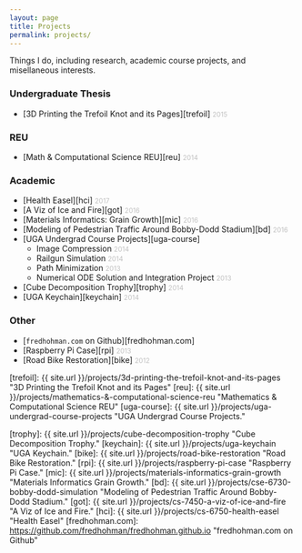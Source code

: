 ```yaml
---
layout: page
title: Projects
permalink: projects/
---
```


Things I do, including research, academic course projects, and misellaneous interests.

### Undergraduate Thesis
* [3D Printing the Trefoil Knot and its Pages][trefoil]&nbsp;<small style="color: #c0c0c0">2015</small>

### REU
* [Math & Computational Science REU][reu]&nbsp;<small style="color: #c0c0c0">2014</small>

### Academic
* [Health Easel][hci]&nbsp;<small style="color: #c0c0c0">2017</small>
* [A Viz of Ice and Fire][got]&nbsp;<small style="color: #c0c0c0">2016</small>
* [Materials Informatics: Grain Growth][mic]&nbsp;<small style="color: #c0c0c0">2016</small>
* [Modeling of Pedestrian Traffic Around Bobby-Dodd Stadium][bd]&nbsp;<small style="color: #c0c0c0">2016</small>
* [UGA Undergrad Course Projects][uga-course]
	* Image Compression&nbsp;<small style="color: #c0c0c0">2014</small>
	* Railgun Simulation&nbsp;<small style="color: #c0c0c0">2014</small>
	* Path Minimization&nbsp;<small style="color: #c0c0c0">2013</small>
	* Numerical ODE Solution and Integration Project&nbsp;<small style="color: #c0c0c0">2013</small>
* [Cube Decomposition Trophy][trophy]&nbsp;<small style="color: #c0c0c0">2014</small>
* [UGA Keychain][keychain]&nbsp;<small style="color: #c0c0c0">2014</small>

### Other
* [`fredhohman.com` on Github][fredhohman.com]
* [Raspberry Pi Case][rpi]&nbsp;<small style="color: #c0c0c0">2013</small>
* [Road Bike Restoration][bike]&nbsp;<small style="color: #c0c0c0">2012</small>

[trefoil]: {{ site.url }}/projects/3d-printing-the-trefoil-knot-and-its-pages "3D Printing the Trefoil Knot and its Pages"
[reu]: {{ site.url }}/projects/mathematics-&-computational-science-reu "Mathematics & Computational Science REU"
[uga-course]: {{ site.url }}/projects/uga-undergrad-course-projects "UGA Undergrad Course Projects."
<!-- [uga-course]: {{ site.url }}/projects/uga-undergrad-course-projects/ "UGA Undergrad Course Projects." -->
[trophy]: {{ site.url }}/projects/cube-decomposition-trophy "Cube Decomposition Trophy."
[keychain]: {{ site.url }}/projects/uga-keychain "UGA Keychain."
[bike]: {{ site.url }}/projects/road-bike-restoration "Road Bike Restoration."
[rpi]: {{ site.url }}/projects/raspberry-pi-case "Raspberry Pi Case."
[mic]: {{ site.url }}/projects/materials-informatics-grain-growth "Materials Informatics Grain Growth."
[bd]: {{ site.url }}/projects/cse-6730-bobby-dodd-simulation "Modeling of Pedestrian Traffic Around Bobby-Dodd Stadium."
[got]: {{ site.url }}/projects/cs-7450-a-viz-of-ice-and-fire "A Viz of Ice and Fire."
[hci]: {{ site.url }}/projects/cs-6750-health-easel "Health Easel"
[fredhohman.com]: https://github.com/fredhohman/fredhohman.github.io "fredhohman.com on Github"